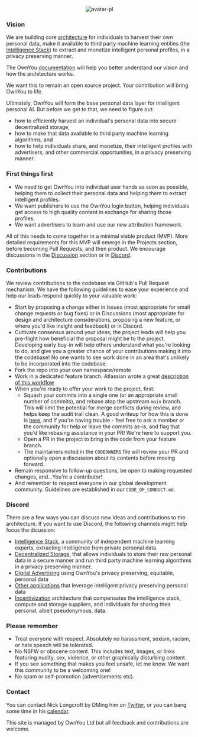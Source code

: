 <p align="center">
 <img alt="avatar-pl" src="https://user-images.githubusercontent.com/59603369/233973331-f19664c2-1058-423e-a582-c0d0587a45e7.jpg">
</p>

### Vision

We are building core [architecture](https://www.ownyou.io/docs/what/) for individuals to harvest their own personal data, make it available to third party machine learning entities (the [Intelligence Stack](https://www.ownyou.io/docs/intelligence_stack/)) to extract and monetize intelligent personal profiles, in a privacy preserving manner.

The OwnYou [documentation](www.ownyou.io) will help you better understand our vision and how the architecture works.

We want this to remain an open source project. Your contribution will bring OwnYou to life.

Ultimately, OwnYou will form the base personal data layer for intelligent personal AI. But before we get to that, we need to figure out:

- how to efficiently harvest an individual's personal data into secure decentralized storage,
- how to make that data available to third party machine learning algorithms, and
- how to help individuals share, and monetize, their intelligent profiles with advertisers, and other commercial opportunities, in a privacy preserving manner.

### First things first

- We need to get OwnYou into individual user hands as soon as possible, helping them to collect their personal data and helping them to extract intelligent profiles.
- We want publishers to use the OwnYou login button, helping individuals get access to high quality content in exchange for sharing those profiles.
- We want advertisers to learn and use our new attribution framework.

All of this needs to come together in a minimal viable product (MVP).
More detailed requirements for this MVP will emerge in the Projects section, before becoming Pull Requests, and then product.
We encourage discussions in the [Discussion](https://github.com/OwnYouLtd/.github/discussions) section or in [Discord](https://discord.com/channels/960473414978646036/960473414978646040).

### Contributions

We review contributions to the codebase via GitHub's Pull Request mechanism. We have the following guidelines to ease your experience and help our leads respond quickly to your valuable work:

* Start by proposing a change either in Issues (most appropriate for small change requests or bug fixes) or in Discussions (most appropriate for design and architecture considerations, proposing a new feature, or where you'd like insight and feedback) or in Discord.
* Cultivate consensus around your ideas; the project leads will help you pre-flight how beneficial the proposal might be to the project. Developing early buy-in will help others understand what you're looking to do, and give you a greater chance of your contributions making it into the codebase! No one wants to see work done in an area that's unlikely to be incorporated into the codebase.
* Fork the repo into your own namespace/remote
* Work in a dedicated feature branch. Atlassian wrote a great [description of this workflow](https://www.atlassian.com/git/tutorials/comparing-workflows/feature-branch-workflow)
* When you're ready to offer your work to the project, first:
  * Squash your commits into a single one (or an appropriate small number of commits), and rebase atop the upstream `main` branch. This will limit the potential for merge conflicts during review, and helps keep the audit trail clean. A good writeup for how this is done is [here](https://medium.com/@slamflipstrom/a-beginners-guide-to-squashing-commits-with-git-rebase-8185cf6e62ec), and if you're having trouble - feel free to ask a member or the community for help or leave the commits as-is, and flag that you'd like rebasing assistance in your PR! We're here to support you.
  * Open a PR in the project to bring in the code from your feature branch.
  * The maintainers noted in the `CODEOWNERS` file will review your PR and optionally open a discussion about its contents before moving forward.
* Remain responsive to follow-up questions, be open to making requested changes, and...You're a contributor!
* And remember to respect everyone in our global development community. Guidelines are established in our `CODE_OF_CONDUCT.md`.

### Discord

There are a few ways you can discuss new ideas and contributions to the architecture. If you want to use Discord, the following channels might help focus the dicussion:

- [Intelligence Stack](https://discord.com/channels/960473414978646036/986321483884294315), a community of independent machine learning experts, extracting intelligence from private personal data.
- [Decentralized Storage](https://discord.com/channels/960473414978646036/986321420273459330), that allows individuals to store their raw personal data in a secure manner and run third party machine learning algorithms in a privacy preserving manner.
- [Digital Advertising](https://discord.com/channels/960473414978646036/1078613236741574696) using OwnYou's privacy preserving, equitable, personal data
- [Other applications](https://discord.com/channels/960473414978646036/1078613645673648138) that leverage intelligent privacy preserving personal data
- [Incentivization](https://discord.com/channels/960473414978646036/1078614046808481843) architecture that compensates the intelligence stack, compute and storage suppliers, and individuals for sharing their personal, albeit pseudonymous, data.

### Please remember

- Treat everyone with respect. Absolutely no harassment,  sexism, racism, or hate speech will be tolerated.
- No NSFW or obscene content. This includes text, images, or links featuring nudity, sex, violence, or other graphically disturbing content.
- If you see something that makes you feel unsafe, let me know. We want this community to be a welcoming one!
- No spam or self-promotion (advertisements etc).


### Contact

You can contact Nick Longcroft by DMing him on [Twitter](https://twitter.com/nlongcroft), or you can bang some time in his [calendar](https://calendly.com/nlongcroft-1/ownyou-catchup).

This site is managed by OwnYou Ltd but all feedback and contributions are welcome.

